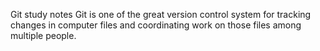Git study notes
Git is one of the great version control system for tracking changes in computer files and coordinating work on those files among multiple people.

